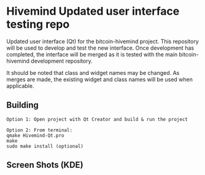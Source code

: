 Hivemind Updated user interface testing repo
=====================================
Updated user interface (Qt) for the bitcoin-hivemind project. This
repository will be used to develop and test the new interface. Once
development has completed, the interface will be merged as it is tested
with the main bitcoin-hivemind development repository.

It should be noted that class and widget names may be changed. As merges
are made, the existing widget and class names will be used when applicable.

Building
---------------------------
    Option 1: Open project with Qt Creator and build & run the project

    Option 2: From terminal:
    qmake Hivemind-Qt.pro
    make
    sudo make install (optional)

Screen Shots (KDE)
---------------------------
